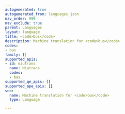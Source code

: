 ```yaml
---
autogenerated: true
autogenerated_from: languages.json
nav_order: 999
nav_exclude: true
parent: Languages
layout: language
title: <code>bus</code>
description: Machine translation for <code>bus</code>
codes:
- bus
family: []
supported_apis:
- id: niutrans
  name: Niutrans
  codes:
  - bus
supported_qe_apis: []
supported_ape_apis: []
seo:
  name: Machine translation for <code>bus</code>
  type: Language

---
```


